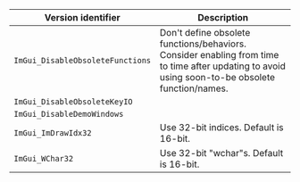 

| Version identifier               | Description |
|----------------------------------|-------------|
| `ImGui_DisableObsoleteFunctions` | Don't define obsolete functions/behaviors. Consider enabling from time to time after updating to avoid using soon-to-be obsolete function/names. |
| `ImGui_DisableObsoleteKeyIO`     |  |
| `ImGui_DisableDemoWindows`       |  |
| `ImGui_ImDrawIdx32`              | Use 32-bit indices. Default is 16-bit. |
| `ImGui_WChar32`                  | Use 32-bit "wchar"s. Default is 16-bit. |